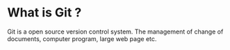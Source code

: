 # What is Git ?
Git is a open source version control system. The management of change of documents, computer program, large web page etc.
